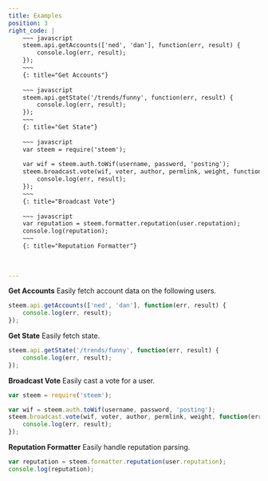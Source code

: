 ```yaml
---
title: Examples
position: 3
right_code: |
    ~~~ javascript
    steem.api.getAccounts(['ned', 'dan'], function(err, result) {
        console.log(err, result);
    });
    ~~~
    {: title="Get Accounts"} 
    
    ~~~ javascript
    steem.api.getState('/trends/funny', function(err, result) {
        console.log(err, result);
    });
    ~~~
    {: title="Get State"} 
    
    ~~~ javascript
    var steem = require('steem');
    
    var wif = steem.auth.toWif(username, password, 'posting');
    steem.broadcast.vote(wif, voter, author, permlink, weight, function(err, result) {
        console.log(err, result);
    });
    ~~~
    {: title="Broadcast Vote"} 
    
    ~~~ javascript
    var reputation = steem.formatter.reputation(user.reputation);
    console.log(reputation);
    ~~~
    {: title="Reputation Formatter"} 
   
        
            
---
```


**Get Accounts** Easily fetch account data on the following users. 

~~~ javascript
steem.api.getAccounts(['ned', 'dan'], function(err, result) {
    console.log(err, result);
});
~~~

**Get State** Easily fetch state. 

~~~ javascript
steem.api.getState('/trends/funny', function(err, result) {
    console.log(err, result);
});
~~~

**Broadcast Vote** Easily cast a vote for a user. 

~~~ javascript
var steem = require('steem');

var wif = steem.auth.toWif(username, password, 'posting');
steem.broadcast.vote(wif, voter, author, permlink, weight, function(err, result) {
    console.log(err, result);
});
~~~

**Reputation Formatter** Easily handle reputation parsing. 

~~~ javascript
var reputation = steem.formatter.reputation(user.reputation);
console.log(reputation);
~~~